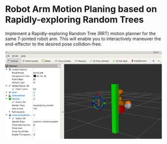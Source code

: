 # Robot Arm Motion Planing based on Rapidly-exploring Random Trees
Implement a Rapidly-exploring Random Tree (RRT) motion planner for the same 7-jointed robot arm. This will enable you to interactively maneuver the end-effector to the desired pose collidion-free.

<img src="rrt-motion-planning.png">
